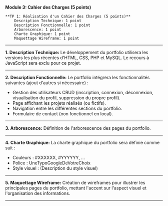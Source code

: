 **Module 3: Cahier des Charges (5 points)**

    **TP 1: Réalisation d'un Cahier des Charges (5 points)**
        Description Technique: 1 point
        Description Fonctionnelle: 1 point
        Arborescence: 1 point
        Charte Graphique: 1 point
        Maquettage Wireframe: 1 point


       

---

**1. Description Technique:**
Le développement du portfolio utilisera les versions les plus récentes d'HTML, CSS, PHP et MySQL. Le recours à JavaScript sera exclu pour ce projet.

---

**2. Description Fonctionnelle:**
Le portfolio intégrera les fonctionnalités suivantes (ajout d'autres si nécessaire) :
- Gestion des utilisateurs CRUD (inscription, connexion, déconnexion, visualisation du profil, suppression du propre profil).
- Page affichant les projets réalisés (ou fictifs).
- Navigation entre les différentes sections du portfolio.
- Formulaire de contact (non fonctionnel en local).

---

**3. Arborescence:**
Définition de l'arborescence des pages du portfolio.

---

**4. Charte Graphique:**
La charte graphique du portfolio sera définie comme suit :
- Couleurs : #XXXXXX, #YYYYYY, ...
- Police : UneTypoGoogleDeVotreChoix
- Style visuel : (Description du style visuel)

---

**5. Maquettage Wireframe:**
Création de wireframes pour illustrer les principales pages du portfolio, mettant l'accent sur l'aspect visuel et l'organisation des informations.

---
